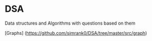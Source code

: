 # DSA
Data structures and Algorithms with questions based on them

[Graphs] (https://github.com/simrank0/DSA/tree/master/src/graph)
